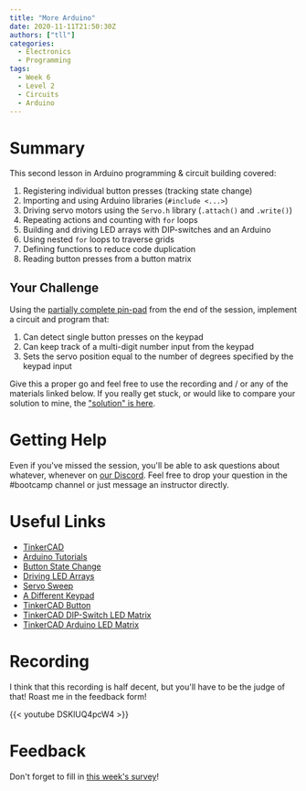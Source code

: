 ```yaml
---
title: "More Arduino"
date: 2020-11-11T21:50:30Z
authors: ["tll"]
categories:
  - Electronics
  - Programming
tags:
  - Week 6
  - Level 2
  - Circuits
  - Arduino
---
```


Summary
======

This second lesson in Arduino programming & circuit building covered:

1. Registering individual button presses (tracking state change)
2. Importing and using Arduino libraries (`#include <...>`)
3. Driving servo motors using the `Servo.h` library (`.attach()` and `.write()`)
4. Repeating actions and counting with `for` loops
5. Building and driving LED arrays with DIP-switches and an Arduino
6. Using nested `for` loops to traverse grids
7. Defining functions to reduce code duplication
8. Reading button presses from a button matrix

Your Challenge
--------------

Using the [partially complete pin-pad](https://www.tinkercad.com/things/fKLWtGpt8nH) from the end of the session, implement a circuit and program that:

1. Can detect single button presses on the keypad
2. Can keep track of a multi-digit number input from the keypad
3. Sets the servo position equal to the number of degrees specified by the keypad input

Give this a proper go and feel free to use the recording and / or any of the materials linked below. If you really get stuck, or would like to compare your solution to mine, the ["solution" is here](https://www.tinkercad.com/things/8RGvzMR2Qva).

Getting Help
============

Even if you've missed the session, you'll be able to ask questions about whatever, whenever on [our Discord](https://discord.gg/N4k7ECt). Feel free to drop your question in the #bootcamp channel or just message an instructor directly.

Useful Links
============

-   [TinkerCAD](https://www.tinkercad.com/learn/circuits)
-   [Arduino Tutorials](https://www.arduino.cc/en/Tutorial/BuiltInExamples)
-   [Button State Change](https://www.arduino.cc/en/Tutorial/BuiltInExamples/StateChangeDetection)
-   [Driving LED Arrays](https://www.allaboutcircuits.com/technical-articles/driving-led-arrays-with-an-arduino/)
-   [Servo Sweep](https://www.arduino.cc/en/Tutorial/LibraryExamples/Sweep)
-   [A Different Keypad](https://learn.sparkfun.com/tutorials/button-pad-hookup-guide/all)
-   [TinkerCAD Button](https://www.tinkercad.com/things/bbadieSJYrX)
-   [TinkerCAD DIP-Switch LED Matrix](https://www.tinkercad.com/things/dRcFkE3A6L5)
-   [TinkerCAD Arduino LED Matrix](https://www.tinkercad.com/things/lMi5WIcfAwE)

Recording
=========

I think that this recording is half decent, but you'll have to be the judge of that! Roast me in the feedback form!

{{< youtube DSKlUQ4pcW4 >}}

Feedback
========

Don't forget to fill in [this week's survey](https://forms.gle/vpphqywK75msNP827)!